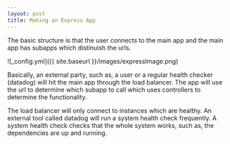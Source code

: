 ```yaml
---
layout: post
title: Making an Express App
---
```


The basic structure is that the user connects to the main app and the main app has subapps which distinuish the urls.

![_config.yml]({{ site.baseurl }}/images/expressImage.png)

Basically, an external party, such as, a user or a regular health checker (datadog) will hit the main app through the load balancer. The app will use the url to determine which subapp to call which uses controllers to determine the functionality.  

The load balancer will only connect to instances which are healthy.  An external tool called datadog will run a system health check frequently. A system health check checks that the whole system works, such as, the dependencies are up and running.
